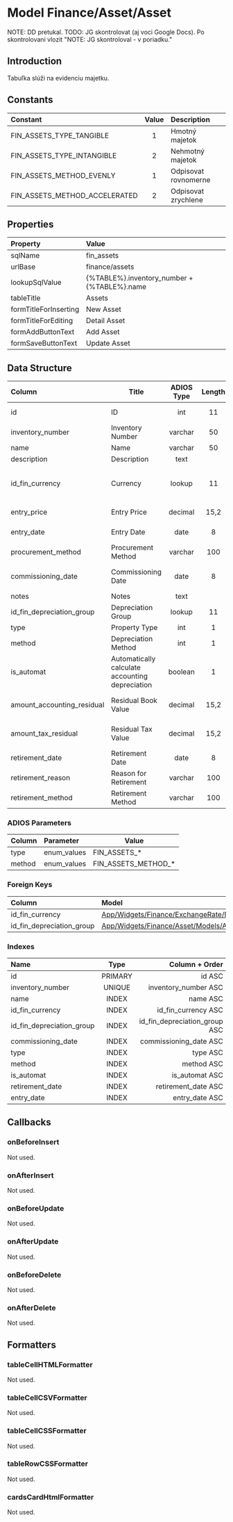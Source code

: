 # Model Finance/Asset/Asset

NOTE: DD pretukal.
TODO: JG skontrolovat (aj voci Google Docs). Po skontrolovani vlozit "NOTE: JG skontroloval - v poriadku."

## Introduction

Tabuľka slúži na evidenciu majetku. 

## Constants

| Constant                      | Value | Description          |
| :---------------------------- | :---: | :------------------- |
| FIN_ASSETS_TYPE_TANGIBLE      |   1   | Hmotný majetok       |
| FIN_ASSETS_TYPE_INTANGIBLE    |   2   | Nehmotný majetok     |
| FIN_ASSETS_METHOD_EVENLY      |   1   | Odpisovat rovnomerne |
| FIN_ASSETS_METHOD_ACCELERATED |   2   | Odpisovat zrychlene  |

## Properties

| Property              | Value                                       |
| :-------------------- | :------------------------------------------ |
| sqlName               | fin_assets                                  |
| urlBase               | finance/assets                              |
| lookupSqlValue        | {%TABLE%}.inventory_number + {%TABLE%}.name |
| tableTitle            | Assets                                      |
| formTitleForInserting | New Asset                                   |
| formTitleForEditing   | Detail Asset                                |
| formAddButtonText     | Add Asset                                   |
| formSaveButtonText    | Update Asset                                |

## Data Structure

| Column                     | Title                                           | ADIOS Type | Length | Required | Notes                                  |
| :------------------------- | ----------------------------------------------- | :--------: | :----: | :------: | :------------------------------------- |
| id                         | ID                                              |    int     |   11   |   TRUE   | Jedinečné ID záznamu                   |
| inventory_number           | Inventory Number                                |  varchar   |   50   |   TRUE   | Inventárne číslo                       |
| name                       | Name                                            |  varchar   |   50   |   TRUE   | Názov                                  |
| description                | Description                                     |    text    |        |  FALSE   | Popis                                  |
| id_fin_currency            | Currency                                        |   lookup   |   11   |   TRUE   | ID meny v uvedená vstupná cena         |
| entry_price                | Entry Price                                     |  decimal   |  15,2  |   TRUE   | Vstupná cena                           |
| entry_date                 | Entry Date                                      |    date    |   8    |   TRUE   | Dátum obstarania                       |
| procurement_method         | Procurement Method                              |  varchar   |  100   |  FALSE   | Spôsob obstarania                      |
| commissioning_date         | Commissioning Date                              |    date    |   8    |   TRUE   | Dátum zaradenia do užívania            |
| notes                      | Notes                                           |    text    |        |  FALSE   | Poznámky                               |
| id_fin_depreciation_group  | Depreciation Group                              |   lookup   |   11   |   TRUE   | Odpisová skupina                       |
| type                       | Property Type                                   |    int     |   1    |   TRUE   | Typ majetku                            |
| method                     | Depreciation Method                             |    int     |   1    |   TRUE   | Metóda odpisovania                     |
| is_automat                 | Automatically calculate accounting depreciation |  boolean   |   1    |  FALSE   | Automaticky vypočítavať účtovné odpisy |
| amount_accounting_residual | Residual Book Value                             |  decimal   |  15,2  |  FALSE   | Zostatková účtovná hodnota             |
| amount_tax_residual        | Residual Tax Value                              |  decimal   |  15,2  |  FALSE   | Zostatková daňová hodnota              |
| retirement_date            | Retirement Date                                 |    date    |   8    |  FALSE   | Dátum vyradenia                        |
| retirement_reason          | Reason for Retirement                           |  varchar   |  100   |  FALSE   | Dôvod vyradenia                        |
| retirement_method          | Retirement Method                               |  varchar   |  100   |  FALSE   | Spôsob vyradenia                       |

### ADIOS Parameters

| Column | Parameter   | Value               |
| :----- | :---------- | ------------------- |
| type   | enum_values | FIN_ASSETS_*        |
| method | enum_values | FIN_ASSETS_METHOD_* |

### Foreign Keys

| Column                    | Model                                                                                                              | Relation | OnUpdate | OnDelete |
| :------------------------ | :----------------------------------------------------------------------------------------------------------------- | :------: | :------: | :------: |
| id_fin_currency           | [App/Widgets/Finance/ExchangeRate/Models/Currency](../../../Finance/ExchangeRate/Models/Currency.md)               |   1:N    | Cascade  | Restrict |
| id_fin_depreciation_group | [App/Widgets/Finance/Asset/Models/AssetDepreciationGroup](../../../Finance/Asset/Models/AssetDepreciationGroup.md) |   1:N    | Cascade  | Restrict |

### Indexes

| Name                      |  Type   |                Column + Order |
| :------------------------ | :-----: | ----------------------------: |
| id                        | PRIMARY |                        id ASC |
| inventory_number          | UNIQUE  |          inventory_number ASC |
| name                      |  INDEX  |                      name ASC |
| id_fin_currency           |  INDEX  |           id_fin_currency ASC |
| id_fin_depreciation_group |  INDEX  | id_fin_depreciation_group ASC |
| commissioning_date        |  INDEX  |        commissioning_date ASC |
| type                      |  INDEX  |                      type ASC |
| method                    |  INDEX  |                    method ASC |
| is_automat                |  INDEX  |                is_automat ASC |
| retirement_date           |  INDEX  |           retirement_date ASC |
| entry_date                |  INDEX  |                entry_date ASC |

## Callbacks

### onBeforeInsert

Not used.

### onAfterInsert

Not used.

### onBeforeUpdate

Not used.

### onAfterUpdate

Not used.

### onBeforeDelete

Not used.

### onAfterDelete

Not used.

## Formatters

### tableCellHTMLFormatter

Not used.

### tableCellCSVFormatter

Not used.

### tableCellCSSFormatter

Not used.

### tableRowCSSFormatter

Not used.

### cardsCardHtmlFormatter

Not used.
